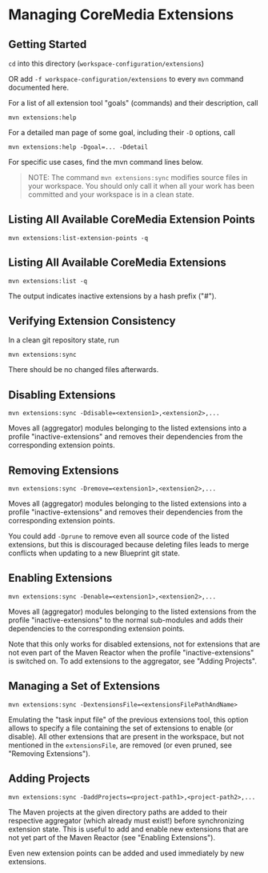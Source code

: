 # Managing CoreMedia Extensions

## Getting Started

`cd` into this directory (`workspace-configuration/extensions`)

OR add `-f workspace-configuration/extensions` to every `mvn` command documented here.

For a list of all extension tool "goals" (commands) and their description, call
```
mvn extensions:help
```

For a detailed man page of some goal, including their `-D` options, call
```
mvn extensions:help -Dgoal=... -Ddetail
```

For specific use cases, find the mvn command lines below.

> NOTE: The command `mvn extensions:sync` modifies source files in your workspace. You should only call it when all
your work has been committed and your workspace is in a clean state.

## Listing All Available CoreMedia Extension Points
```
mvn extensions:list-extension-points -q
```

## Listing All Available CoreMedia Extensions
```
mvn extensions:list -q
```

The output indicates inactive extensions by a hash prefix ("#").

## Verifying Extension Consistency

In a clean git repository state, run 
```
mvn extensions:sync
```
There should be no changed files afterwards.

## Disabling Extensions

```
mvn extensions:sync -Ddisable=<extension1>,<extension2>,...
```

Moves all (aggregator) modules belonging to the listed extensions into a profile "inactive-extensions" and
removes their dependencies from the corresponding extension points.

## Removing Extensions

```
mvn extensions:sync -Dremove=<extension1>,<extension2>,...
```

Moves all (aggregator) modules belonging to the listed extensions into a profile "inactive-extensions" and
removes their dependencies from the corresponding extension points.

You could add `-Dprune` to remove even all source code of the listed extensions, but this is discouraged because
deleting files leads to merge conflicts when updating to a new Blueprint git state.

## Enabling Extensions

```
mvn extensions:sync -Denable=<extension1>,<extension2>,...
```

Moves all (aggregator) modules belonging to the listed extensions from the profile "inactive-extensions" to the
normal sub-modules and adds their dependencies to the corresponding extension points.

Note that this only works for disabled extensions, not for extensions that are not even part of the Maven Reactor
when the profile "inactive-extensions" is switched on. To add extensions to the aggregator, see "Adding Projects".

## Managing a Set of Extensions

```
mvn extensions:sync -DextensionsFile=<extensionsFilePathAndName>
```

Emulating the "task input file" of the previous extensions tool, this option allows to specify a file containing
the set of extensions to enable (or disable). All other extensions that are present in the workspace, but not
mentioned in the `extensionsFile`, are removed (or even pruned, see "Removing Extensions").

## Adding Projects

```
mvn extensions:sync -DaddProjects=<project-path1>,<project-path2>,...
```

The Maven projects at the given directory paths are added to their respective aggregator (which already must
exist!) before synchronizing extension state. This is useful to add and enable new extensions that are not yet
part of the Maven Reactor (see "Enabling Extensions").

Even new extension points can be added and used immediately by new extensions.
